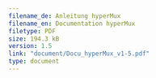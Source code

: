 ```yaml
---
filename_de: Anleitung hyperMux
filename_en: Documentation hyperMux
filetype: PDF
size: 194.3 kB
version: 1.5
link: "document/Docu_hyperMux_v1-5.pdf"
type: document
---
```

